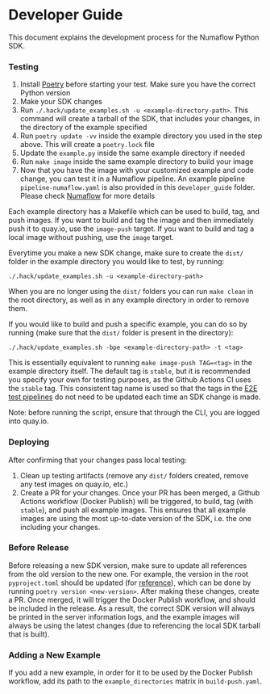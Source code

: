 # Developer Guide

This document explains the development process for the Numaflow Python SDK.

### Testing

1. Install [Poetry](https://python-poetry.org/docs/) before starting your test. Make sure you have the correct Python version
2. Make your SDK changes
3. Run `./.hack/update_examples.sh -u <example-directory-path>`. This command will create a tarball of the SDK, that includes your changes, in the directory of the example specified
4. Run `poetry update -vv` inside the example directory you used in the step above. This will create a `poetry.lock` file
5. Update the `example.py` inside the same example directory if needed 
6. Run `make image` inside the same example directory to build your image
7. Now that you have the image with your customized example and code change, you can test it in a Numaflow pipeline. An example pipeline `pipeline-numaflow.yaml` is also provided in this `developer_guide` folder.
Please check [Numaflow](https://numaflow.numaproj.io/) for more details

Each example directory has a Makefile which can be used to build, tag, and push images.
If you want to build and tag the image and then immediately push it to quay.io, use the `image-push` target.
If you want to build and tag a local image without pushing, use the `image` target.

Everytime you make a new SDK change, make sure to create the `dist/` folder in the example directory you would like
to test, by running:
```shell
./.hack/update_examples.sh -u <example-directory-path>
```
When you are no longer using the `dist/` folders you can run `make clean` in the root directory, as well as in any example directory
in order to remove them.

If you would like to build and push a specific example, you can do so by running (make sure that the `dist/` folder is present in the directory):
```shell
./.hack/update_examples.sh -bpe <example-directory-path> -t <tag>
```
This is essentially equivalent to running `make image-push TAG=<tag>` in the example directory itself.
The default tag is `stable`, but it is recommended you specify your own for testing purposes, as the Github Actions CI uses the `stable` tag.
This consistent tag name is used so that the tags in the [E2E test pipelines](https://github.com/numaproj/numaflow/tree/main/test) do not need to be updated each time an SDK change is made.

Note: before running the script, ensure that through the CLI, you are logged into quay.io.

### Deploying

After confirming that your changes pass local testing:
1. Clean up testing artifacts (remove any `dist/` folders created, remove any test images on quay.io, etc.)
2. Create a PR for your changes. Once your PR has been merged, a Github Actions workflow (Docker Publish) will be triggered, to build, tag (with `stable`), and push
all example images. This ensures that all example images are using the most up-to-date version of the SDK, i.e. the one including your
changes.

### Before Release

Before releasing a new SDK version, make sure to update all references from the old version to the new one. For example,
the version in the root `pyproject.toml` should be updated (for [reference](https://github.com/numaproj/numaflow-python/commit/6a720e7c56121a45b94aa929c6b720312dd9340a)), 
which can be done by running `poetry version <new-version>`.
After making these changes, create a PR. Once merged, it will trigger the Docker Publish workflow, and should be included in the release.
As a result, the correct SDK version will always be printed in the server information logs, and
the example images will always be using the latest changes (due to referencing the local SDK tarball that is built).

### Adding a New Example

If you add a new example, in order for it to be used by the Docker Publish workflow, add its path
to the `example_directories` matrix in `build-push.yaml`.